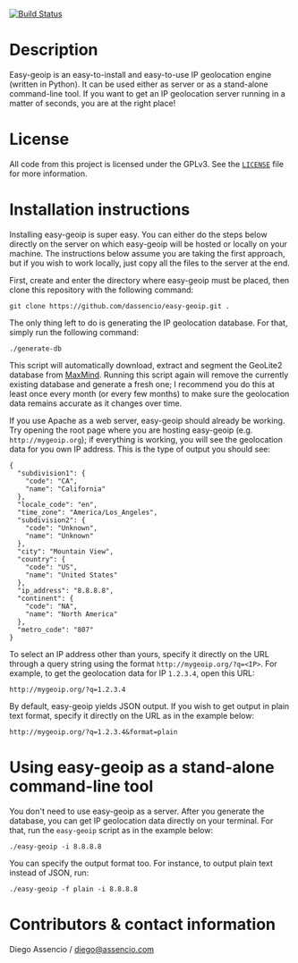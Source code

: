 [![Build Status](https://travis-ci.org/dassencio/easy-geoip.svg?branch=master)](https://travis-ci.org/dassencio/easy-geoip)


Description
===========

Easy-geoip is an easy-to-install and easy-to-use IP geolocation engine (written
in Python). It can be used either as server or as a stand-alone command-line
tool. If you want to get an IP geolocation server running in a matter of seconds,
you are at the right place!


License
=======

All code from this project is licensed under the GPLv3. See the
[`LICENSE`](https://github.com/dassencio/easy-geoip/tree/master/LICENSE) file
for more information.


Installation instructions
=========================

Installing easy-geoip is super easy. You can either do the steps below directly
on the server on which easy-geoip will be hosted or locally on your machine.
The instructions below assume you are taking the first approach, but if you
wish to work locally, just copy all the files to the server at the end.

First, create and enter the directory where easy-geoip must be placed, then
clone this repository with the following command:

	git clone https://github.com/dassencio/easy-geoip.git .

The only thing left to do is generating the IP geolocation database. For that,
simply run the following command:

	./generate-db

This script will automatically download, extract and segment the GeoLite2
database from [MaxMind](http://dev.maxmind.com/geoip/geoip2/geolite2/).
Running this script again will remove the currently existing database and
generate a fresh one; I recommend you do this at least once every month (or every
few months) to make sure the geolocation data remains accurate as it changes
over time.

If you use Apache as a web server, easy-geoip should already be working.
Try opening the root page where you are hosting easy-geoip (e.g.
`http://mygeoip.org`); if everything is working, you will see the
geolocation data for you own IP address. This is the type of output you
should see:

	{
	  "subdivision1": {
	    "code": "CA",
	    "name": "California"
	  },
	  "locale_code": "en",
	  "time_zone": "America/Los_Angeles",
	  "subdivision2": {
	    "code": "Unknown",
	    "name": "Unknown"
	  },
	  "city": "Mountain View",
	  "country": {
	    "code": "US",
	    "name": "United States"
	  },
	  "ip_address": "8.8.8.8",
	  "continent": {
	    "code": "NA",
	    "name": "North America"
	  },
	  "metro_code": "807"
	}

To select an IP address other than yours, specify it directly on the
URL through a query string using the format `http://mygeoip.org/?q=<IP>`.
For example, to get the geolocation data for IP `1.2.3.4`, open this URL:

	http://mygeoip.org/?q=1.2.3.4

By default, easy-geoip yields JSON output. If you wish to get output in
plain text format, specify it directly on the URL as in the example below:

	http://mygeoip.org/?q=1.2.3.4&format=plain


Using easy-geoip as a stand-alone command-line tool
==================================================

You don't need to use easy-geoip as a server. After you generate the database,
you can get IP geolocation data directly on your terminal. For that, run
the `easy-geoip` script as in the example below:

	./easy-geoip -i 8.8.8.8

You can specify the output format too. For instance, to output plain text
instead of JSON, run:

	./easy-geoip -f plain -i 8.8.8.8


Contributors & contact information
==================================

Diego Assencio / diego@assencio.com

